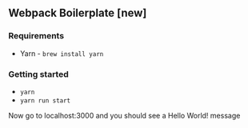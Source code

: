 ## Webpack Boilerplate [new]

### Requirements
- Yarn - `brew install yarn`

### Getting started
 - `yarn`
 - `yarn run start`

Now go to localhost:3000 and you should see a Hello World! message
